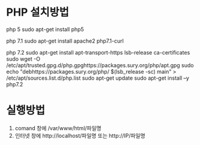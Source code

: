# PHP 설치방법

php 5
sudo apt-get install php5

php 7.1
sudo apt-get install apache2 php7.1-curl	

php 7.2
sudo apt-get install apt-transport-https lsb-release ca-certificates
sudo wget -O /etc/apt/trusted.gpg.d/php.gpghttps://packages.sury.org/php/apt.gpg
sudo echo "debhttps://packages.sury.org/php/ $(lsb_release -sc) main" > /etc/apt/sources.list.d/php.list
sudo apt-get update
sudo apt-get install –y php7.2

# 실행방법 

1) comand 창에 /var/www/html/파일명
2) 인터넷 창에 http://localhost/파일명 또는 http://IP/파일명
